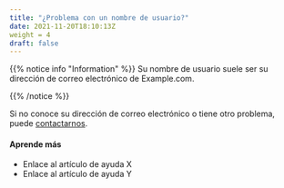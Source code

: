 ```yaml
---
title: "¿Problema con un nombre de usuario?"
date: 2021-11-20T18:10:13Z
weight = 4
draft: false
---
```


{{% notice info "Information" %}}
Su nombre de usuario suele ser su dirección de correo electrónico de Example.com.

{{% /notice %}}

Si no conoce su dirección de correo electrónico o tiene otro problema, puede [contactarnos](https://www.google.com).

#### Aprende más

- Enlace al artículo de ayuda X
- Enlace al artículo de ayuda Y
